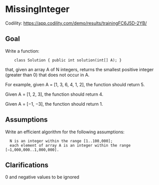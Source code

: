 # MissingInteger

Codility: https://app.codility.com/demo/results/trainingFC6J5D-2YB/

## Goal

Write a function:

```
    class Solution { public int solution(int[] A); }
```

that, given an array A of N integers, returns the smallest positive integer (greater than 0) that does not occur in A.

For example, given A = [1, 3, 6, 4, 1, 2], the function should return 5.

Given A = [1, 2, 3], the function should return 4.

Given A = [−1, −3], the function should return 1.

## Assumptions

Write an efficient algorithm for the following assumptions:

```
  N is an integer within the range [1..100,000];
  each element of array A is an integer within the range [−1,000,000..1,000,000].
```

## Clarifications

0 and negative values to be ignored
